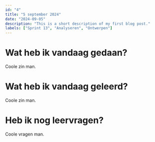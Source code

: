 ```yaml
---
id: "4"
title: "5 september 2024"
date: "2024-09-05"
description: "This is a short description of my first blog post."
labels: ["Sprint 13", "Analyseren", "Ontwerpen"]
---
```


# Wat heb ik vandaag gedaan?

Coole zin man.

# Wat heb ik vandaag geleerd?

Coole zin man.

# Heb ik nog leervragen?

Coole vragen man.